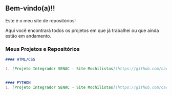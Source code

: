 ## Bem-vindo(a)!! 

Este é o meu site de repositórios!

Aqui você encontrará todos os projetos em que já trabalhei ou que ainda estão em andamento.


### Meus Projetos e Repositórios

```markdown
#### HTML/CSS

1. [Projeto Integrador SENAC - Site Mochilistas](https://github.com/carloscurty/mochilistas.git)
 

#### PYTHON
1. [Projeto Integrador SENAC - Site Mochilistas](https://github.com/carloscurty/Projeto-Integrador-SENAC)

